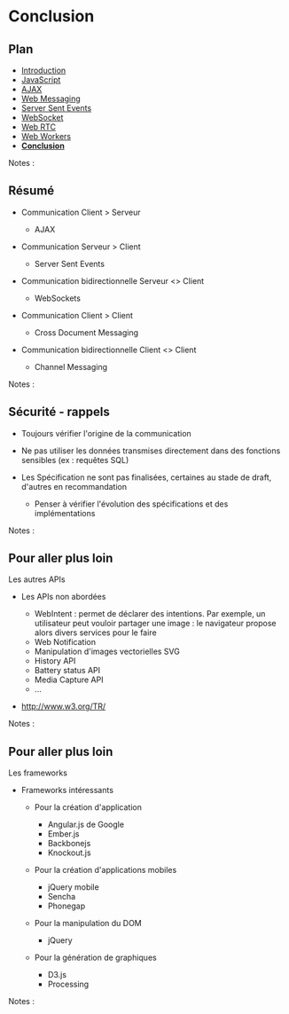 # Conclusion

<!-- .slide: class="page-title" -->



## Plan

<!-- .slide: class="toc" -->

- [Introduction](#/1)
- [JavaScript](#/2)
- [AJAX](#/3)
- [Web Messaging](#/4)
- [Server Sent Events](#/5)
- [WebSocket](#/6)
- [Web RTC](#/7)
- [Web Workers](#/8)
- **[Conclusion](#/9)**

Notes :



## Résumé

- Communication Client > Serveur
	- AJAX

- Communication Serveur > Client
	- Server Sent Events

- Communication bidirectionnelle Serveur <> Client
	- WebSockets

- Communication Client > Client
	- Cross Document Messaging

- Communication bidirectionnelle Client <> Client
	- Channel Messaging

Notes :



## Sécurité - rappels

- Toujours vérifier l'origine de la communication

- Ne pas utiliser les données transmises directement dans des fonctions sensibles (ex : requêtes SQL)

- Les Spécification ne sont pas finalisées, certaines au stade de draft, d'autres en recommandation
	- Penser à vérifier l'évolution des spécifications et des implémentations

Notes :



## Pour aller plus loin

Les autres APIs

- Les APIs non abordées
	- WebIntent : permet de déclarer des intentions. Par exemple, un utilisateur peut vouloir partager une image : le navigateur propose alors divers services pour le faire
	- Web Notification
	- Manipulation d'images vectorielles SVG
	- History API
	- Battery status API
	- Media Capture API
	- …

- http://www.w3.org/TR/

Notes :



## Pour aller plus loin

Les frameworks

- Frameworks intéressants
	- Pour la création d'application
		- Angular.js de Google
		- Ember.js
		- Backbonejs
		- Knockout.js

	- Pour la création d'applications mobiles
		- jQuery mobile
		- Sencha
		- Phonegap

	- Pour la manipulation du DOM
		- jQuery

	- Pour la génération de graphiques
		- D3.js
		- Processing

Notes :



<!-- .slide: class="page-questions" -->
